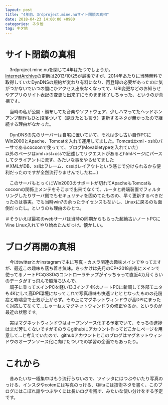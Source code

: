 ```yaml
---
layout: post
title: "4年前、3rdproject.mine.nuサイト閉鎖の真相"
date: 2018-04-23 14:00:00 +0900
categories: ネタ他
tag: ネタ他
---
```


# サイト閉鎖の真相
　3rdproject.mine.nuを閉じて4年はたつでしょうか。  
[InternetArchive](https://web.archive.org/web/*/http://3rdproject.mine.nu/)の更新は2013/10/25が最後ですが、2014年あたりに当時無料で取得していたDynDNSの規約が変わり有料になり、再登録の必要があったのに気がつかないでいつの間にかアクセス出来なくなってて、URI変更などのお知らせやアプリのサイト表記の変更も出来ずにそのまま終了しちゃった、というのが真相です。  

　当時の私が公開・頒布してた音楽やソフトウェア、少しハマってたヘッドホンアンプ制作もひと段落ついて（飽きたとも言う）更新するネタが無かったので継続する理由がなかった。  

　DynDNSの先のサーバーは自宅に置いていて、それは少し古い自作PCにWin2000とApache、Tomcatを入れて運用してました。Tomcatはxml・xslのパーサであるcocoonで使ってて、ブログ(Movabletypeを入れていた)  
以外のページはxml+xsl+cssで記述してリクエストがあるとhtmlページにパースしてクライアントに流す、みたいな事をやらせてました  
＃XMLがDB、xslはフレーム、cssはレイアウトという感じで分けられるから便利だったのですが全然流行りませんでしたね…）  

　このサーバもとっくにWin2000のサポートが切れてApacheもTomcatもcocoonの関係上メンテをそこまで出来てなくて、ルータと終端装置でフィルタリングしたりサーバ側でもセキュリティを固めてたものの、早く更新するべきだったのは事実。でも当時win7の余ったライセンスもないし、Linuxに戻るのも面倒だったし。というのも理由のひとつ。  

＃そういえば最初のwebサーバは当時の同期からもらった超絶古いノートPCにVine Linux入れてやり始めたんだっけ。懐かしい。  

# ブログ再開の真相
　今はtwitterとかinstagramで主に写真・カメラ関連の趣味メインでやってますが、最近この趣味も落ち着き気味。きっかけは先月のCP+2018直後にメインで使ってるノートPCのSSDのコントローラチップがイッちゃって直近4カ月くらいのデータがすっ飛んで超落ち込んで。  
　調子に乗ってメインPCを軽い13.3インチ4KのノートPCに新調して外部モニタも4Kにして高DPI環境になってこれで写真趣味も快適フヒヒとなったものの花粉症と咳喘息で士気が上がらず。その上にマグネットウィンドウが高DPIにまったく対応してなくて…しゃーねぇマグネットウィンドウの修正やるか、というのが最近の状態です。  

　実はマグネットウィンドウはオープンソース化する予定でいて、そっちの進捗はまだ芳しくないですがそのうちgithubにアカウント作ってどこかにページを用意して…と考えていたので、githubアカウントとこのブログはマグネットウィンドウのオープンソース化に向けたついでの学習の企画でもあったり。  

# これから
　昔みたいな一極集中はもう流行らないので、ツイッタにはつぶやいたり写真のっける、インスタやcotenには写真のっける、Qiitaには技術ネタを書く、このブログにはこぼれ話やつぶやくには長いログを残す、みたいな使い分けをする予定です。